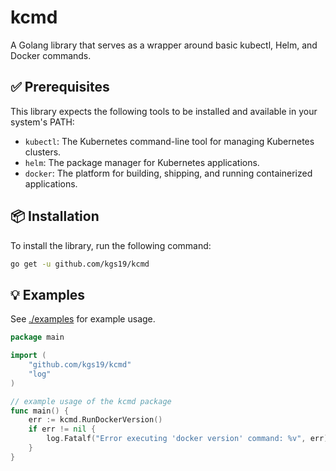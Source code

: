 # kcmd
A Golang library that serves as a wrapper around basic kubectl, Helm, and Docker commands.

## ✅ Prerequisites
This library expects the following tools to be installed and available in your system's PATH:
 - `kubectl`: The Kubernetes command-line tool for managing Kubernetes clusters.
 - `helm`: The package manager for Kubernetes applications.
 - `docker`: The platform for building, shipping, and running containerized applications.

## 📦 Installation
To install the library, run the following command:
```bash
go get -u github.com/kgs19/kcmd
```

## 💡 Examples

See [./examples](./examples) for example usage.

```go
package main

import (
	"github.com/kgs19/kcmd"
	"log"
)

// example usage of the kcmd package
func main() {
	err := kcmd.RunDockerVersion()
	if err != nil {
		log.Fatalf("Error executing 'docker version' command: %v", err)
	}
}
```